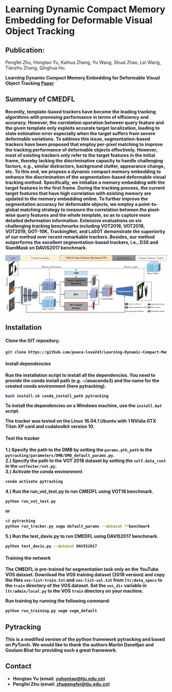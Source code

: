# Learning Dynamic Compact Memory Embedding for Deformable Visual Object Tracking

## Publication:
Pengfei Zhu, Hongtao Yu, Kaihua Zhang, Yu Wang, Shuai Zhao, Lei Wang, Tianzhu Zhang, Qinghua Hu.


<b>Learning Dynamic Compact Memory Embedding for Deformable Visual Object Tracking
[Paper](https://arxiv.org/abs/2111.11625) </br>


## Summary of CMEDFL
Recently, template-based trackers have become the leading tracking algorithms with promising performance in terms of efficiency and accuracy. However, the correlation operation
between query feature and the given template only exploits accurate target localization, leading to state estimation error especially when the target suffers from severe deformable variations.
To address this issue, segmentation-based trackers have been proposed that employ per-pixel matching to improve the tracking performance of deformable objects effectively. However, most of existing trackers only refer to the target features in the initial frame, thereby lacking the discriminative capacity to handle
challenging factors, e.g., similar distractors, background clutter, appearance change, etc. To this end, we propose a dynamic
compact memory embedding to enhance the discrimination of the segmentation-based deformable visual tracking method.
Specifically, we initialize a memory embedding with the target features in the first frame. During the tracking process, the
current target features that have high correlation with existing memory are updated to the memory embedding online. To
further improve the segmentation accuracy for deformable objects, we employ a point-to-global matching strategy to measure
the correlation between the pixel-wise query features and the whole template, so as to capture more detailed deformation
information. Extensive evaluations on six challenging tracking benchmarks including VOT2016, VOT2018, VOT2019, GOT-10K,
TrackingNet, and LaSOT demonstrate the superiority of our method over recent remarkable trackers. Besides, our method outperforms the excellent segmentation-based trackers, i.e., D3S and SiamMask on DAVIS2017 benchmark.

![pipeline](./pipeline.png)

## Installation

#### Clone the GIT repository.
```bash
git clone https://github.com/peace-love243/Learning-Dynamic-Compact-Memory-Embeddingfor-Deformable-Visual-Object-Tracking.git.
```

#### Install dependencies
Run the installation script to install all the dependencies. You need to provide the conda install path (e.g. ~/anaconda3) and the name for the created conda environment (here pytracking).
```bash
bash install.sh conda_install_path pytracking
```
To install the dependencies on a Windows machine, use the `install.bat` script.

The tracker was tested on the Linux 16.04.1 Ubuntu with 1 NVidia GTX Titan XP card and cudatoolkit version 10.

#### Test the tracker
1.) Specify the path to the DMB by setting the `params.pth_path` in the `pytracking/parameters/DMB/DMB_default_params.py`. <br/>
2.) Specify the path to the VOT 2018 dataset by setting the `self.data_root` in the `votTester/vot.py`. <br/>
3.) Activate the conda environment
```bash
conda activate pytracking
```
4.) Run the run_vot_test.py to run CMEDFL using VOT18 benchmark.
```bash
python run_vot_test.py
```
or 
```bash
cd pytracking
python run_tracker.py segm default_params --dataset **benchmark
```

5.) Run the test_davis.py to run CMEDFL using DAVIS2017 benchmark.
```bash
python test_davis.py --dataset DAVIS2017
```


#### Training the network
The CMEDFL is pre-trained for segmentation task only on the YouTube VOS dataset. Download the VOS training dataset (2018 version) and copy the files `vos-list-train.txt` and `vos-list-val.txt` from `ltr/data_specs` to the `train` directory of the VOS dataset.
Set the `vos_dir` variable in `ltr/admin/local.py` to the VOS `train` directory on your machine.

Run training by running the following command:
```bash
python run_training.py segm segm_default
```

## Pytracking
This is a modified version of the python framework pytracking and based on **PyTorch**. We would like to thank the authors Martin Danelljan and Goutam Bhat for providing such a great framework.

## Contact
* Hongtao Yu (email: yuhontao@tju.edu.cn)
* Pengfei Zhu (email: zhupengfei@tju.edu.cn)